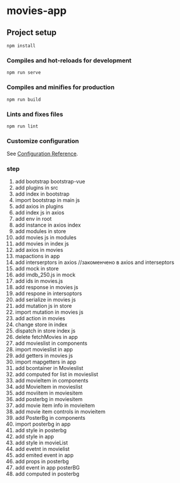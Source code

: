 # movies-app

## Project setup
```
npm install
```

### Compiles and hot-reloads for development
```
npm run serve
```

### Compiles and minifies for production
```
npm run build
```

### Lints and fixes files
```
npm run lint
```

### Customize configuration
See [Configuration Reference](https://cli.vuejs.org/config/).

### step
1. add bootstrap bootstrap-vue
2. add plugins in src
3. add index in bootstrap
4. import bootstrap in main js
5. add axios in plugins
6. add index js in axios
7. add env in root
8. add instance in axios index
9. add modules in store
10. add movies js in modules
11. add movies in index js
12. add axios in movies
13. mapactions in app
14. add interserptors in axios //закоменчено в axios and interseptors
15. add mock in store
16. add imdb_250.js in mock
17. add ids in movies.js
18. add response in movies js
19. add respone in intersoptors
20. add serialize in movies js
21. add mutation js in store
22. import mutation in movies js
23. add action in movies
24. change store in index
25. dispatch in store index js
26. delete fetchMovies in app
27. add movieslist in components
28. import movieslist in app
29. add getters in movies js
30. import mapgetters in app
31. add bcontainer in Movieslist
32. add computed for list in movieslist
33. add movieItem in components
34. add MovieItem in movieslist
35. add moviitem in moviesitem
36. add posterbg in moviesitem
37. add movie item info in movieitem
38. add movie item controls in movieitem
39. add PosterBg in components
40. import posterbg in app
41. add style in posterbg
42. add style in app
43. add style in movieList
44. add evetnt in movielist
45. add emited event in app
46. add props in posterbg
47. add event in app posterBG
48. add computed in posterbg
